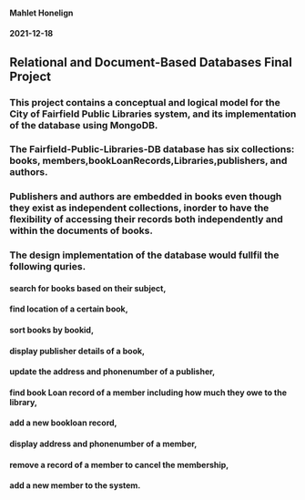 
#### Mahlet Honelign
#### 2021-12-18
## Relational and Document-Based Databases Final Project
### This project contains a conceptual and logical model for the City of Fairfield Public Libraries system, and its implementation of the database using MongoDB.
### The Fairfield-Public-Libraries-DB database has six collections: books, members,bookLoanRecords,Libraries,publishers, and authors.
### Publishers and authors are embedded in books even though they exist as independent collections, inorder to have the flexibility of accessing their records both independently and within the documents of books.
### The design implementation of the database would fullfil the following quries.
#### search for books based on their subject, 
#### find location of a certain book,
#### sort books by bookid,
#### display publisher details of a book,
#### update the address and phonenumber of a publisher,
#### find book Loan record of a member including how much they owe to the library,
#### add a new bookloan record,
#### display address and phonenumber of a member,
#### remove a record of a member to cancel the membership, 
#### add a new member to the system.